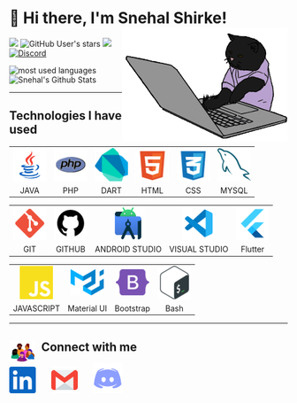 <div>

# 👋 Hi there, I'm Snehal Shirke!</a> <img align='right' src="/.github/cat.gif" height="" width="300" alt="coding cat">

</div>

<div>



![](https://img.shields.io/github/followers/snehalshirke?label=follow&logo=github&style=flat-square)
![GitHub User's stars](https://img.shields.io/github/stars/snehalshirke?label=%E2%AD%90GitHub%20stars&style=flat-square)
![](https://komarev.com/ghpvc/?username=snehalshirke&style=flat-square&color=ff69b4)
<a href="https://discord.gg/az7Au3ZDGW">![Discord](https://img.shields.io/discord/686069011481362462?logo=discord&style=flat-square&label=web%20dev%20community)</a>

</div>


<p align="bottom">
<img src="https://github-readme-stats.vercel.app/api/top-langs?username=snehalshirke&show_icons=true&locale=en&layout=compact&theme=radical" alt="most used languages" height=160 />
<img src="https://github-readme-stats.vercel.app/api?username=snehalshirke&show_icons=true&theme=radical&layout=compact" alt="Snehal's Github Stats" height=160 />
<p>

***

## Technologies I have used

<table >
	<tr align="center">
		<td>
			<img src="/.github/icons/java.svg" width="60"/>
		</td>
		<td >
			<img src="/.github/icons/php.svg" width="60"/>
		</td>
		<td >
			<img src="/.github/icons/dart.svg" width="60"/>
		</td>
		<td >
			<img src="/.github/icons/html.svg" width="60"/>
		</td>
		<td >
			<img src="/.github/icons/css.svg" width="60"/>
		</td>
		<td>
			<img src="/.github/icons/mysql.svg" width="60"/>
		</td>
    </tr>
    <tr align="center">
    	<td>JAVA</td>
    	<td>PHP</td>
    	<td>DART</td>
    	<td>HTML</td>
    	<td>CSS</td>
			<td>MYSQL</td>
    </tr>

</table>
<table >
	<tr align="center">
		<td >
			<img src="/.github/icons/git.svg" width="60"/>
		</td>
		<td >
			<img src="/.github/icons/github.svg" width="60"/>
		</td>
		<td >
			<img src="/.github/icons/androidstudio.svg" width="60"/>
		</td>
		<td>
			<img src="/.github/icons/visualstudio.svg" width="60"/>
		</td>
		<td >
			<img src="/.github/icons/flutter.svg" width="60"/>
		</td>
		<!-- <td >
			<img src="/.github/icons/s3.svg" width="60"/>
		</td> -->
	</tr>
	<tr align="center">
		<td>GIT</td>
		<td>GITHUB</td>
		<td>ANDROID STUDIO</td>
		<td>VISUAL STUDIO</td>
		<td>Flutter</td>
		<!-- <td>AWS S3</td> -->
	</tr>
</table>
<table >
	<tr align="center">
		<td >
			<img src="/.github/icons/javascript.svg" width="60"/>
		</td>
		<td >
			<img src="/.github/icons/materialui.svg" width="60"/>
		</td>
		<td >
			<img src="/.github/icons/bootstrap.svg" width="60"/>
		</td>
		<!-- <td >
			<img src="/.github/icons/framer.png" width="60"/>
		</td> -->
		<!-- <td >
			<img src="/.github/icons/vercel.svg" width="60"/>
		</td> -->
		<td >
			<img src="/.github/icons/bash.svg" width="60"/>
		</td>
	</tr>
	<tr align="center">
		<td>JAVASCRIPT</td>
		<td>Material UI</td>
		<td>Bootstrap</td>
		<!-- <td>Framer Motion</td>
		<td>Vercel</td> -->
		<td>Bash</td>
	</tr>
</table>

---

## <img src="/.github/community.gif" width="48" align="left">&nbsp;&nbsp;Connect with me

<p align="left">
<a href="https://www.linkedin.com/in/snehal-shirke/"><img src="/.github/icons/linkedin.svg" width="48"></a>&nbsp;&nbsp;&nbsp;&nbsp;&nbsp;&nbsp;
<a href="mailto:snehalshirke7148@gmail.com"><img src="/.github/icons/email.svg" width="48"></a>&nbsp;&nbsp;&nbsp;&nbsp;&nbsp;&nbsp;
<!-- <a href="https://twitter.com/snehalshirke"><img src="/.github/icons/twitter.svg" width="48"></a>&nbsp;&nbsp;&nbsp;&nbsp;&nbsp;&nbsp; -->
<a href="https://discord.com/invite/F6SQYyAV"><img src="/.github/icons/discord.svg" width="54"></a>&nbsp;&nbsp;&nbsp;&nbsp;&nbsp;&nbsp;
</p>
